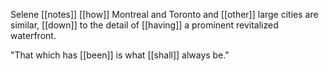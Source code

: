 Selene [[notes]] [[how]] Montreal and Toronto and [[other]] large cities are similar, [[down]] to the detail of [[having]] a prominent revitalized waterfront.  
  
"That which has [[been]] is what [[shall]] always be."
